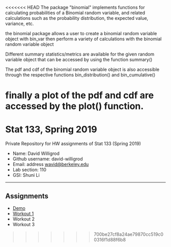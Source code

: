 <<<<<<< HEAD
The package "binomial" implements functions for calculating probabilities of a Binomial random variable, and related calculations such as the probability distribution, the expected value, variance, etc.

the binomial package allows a user to create a binomial random variable object with bin_var then perform a variety of calculations with the binomial random variable object

Different summary statistics/metrics are available for the given random variable object that can be accessed by using the function summary()

The pdf and cdf of the binomial random variable object is also accessible through the respective functions bin_distribution() and bin_cumulative()

finally a plot of the pdf and cdf are accessed by the plot() function.
=======
# Stat 133, Spring 2019

Private Repository for HW assignments of Stat 133 (Spring 2019)

- Name: David Willigrod
- Github username: david-willigrod
- Email: address wavid@berkeley.edu
- Lab section: 110
- GSI: Shuni Li

-----

## Assignments

- [Demo](demo)
- [Workout 1](workout1)
- Workout 2
- Workout 3


>>>>>>> 700be27cf8a24ae79870cc519c00316f1d88f6b8
